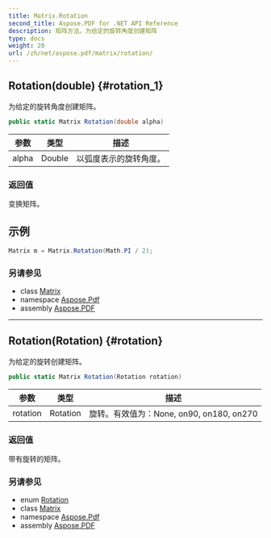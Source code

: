 ```yaml
---
title: Matrix.Rotation
second_title: Aspose.PDF for .NET API Reference
description: 矩阵方法。为给定的旋转角度创建矩阵
type: docs
weight: 20
url: /zh/net/aspose.pdf/matrix/rotation/
---
```

## Rotation(double) {#rotation_1}

为给定的旋转角度创建矩阵。

```csharp
public static Matrix Rotation(double alpha)
```

| 参数 | 类型 | 描述 |
| --- | --- | --- |
| alpha | Double | 以弧度表示的旋转角度。 |

### 返回值

变换矩阵。

## 示例

```csharp
Matrix m = Matrix.Rotation(Math.PI / 2);
```

### 另请参见

* class [Matrix](../)
* namespace [Aspose.Pdf](../../../aspose.pdf/)
* assembly [Aspose.PDF](../../../)

---

## Rotation(Rotation) {#rotation}

为给定的旋转创建矩阵。

```csharp
public static Matrix Rotation(Rotation rotation)
```

| 参数 | 类型 | 描述 |
| --- | --- | --- |
| rotation | Rotation | 旋转。有效值为：None, on90, on180, on270 |

### 返回值

带有旋转的矩阵。

### 另请参见

* enum [Rotation](../../rotation/)
* class [Matrix](../)
* namespace [Aspose.Pdf](../../../aspose.pdf/)
* assembly [Aspose.PDF](../../../)